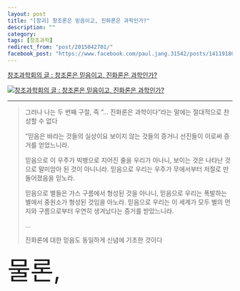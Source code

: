 ```yaml
---
layout: post
title: "[창괴] 창조론은 믿음이고, 진화론은 과학인가?"
description: ""
category: 
tags: [창조과학]
redirect_from: "post/2015042701/"
facebook_post: "https://www.facebook.com/paul.jang.31542/posts/1411918042462243"
---
```


[창조과학회의 글 : 창조론은 믿음이고, 진화론은 과학인가?](http://www.kacr.or.kr/library/itemview.asp?no=6146)

[![창조과학회의 글 : 창조론은 믿음이고, 진화론은 과학인가?](http://i.imgur.com/UfcZKlS.png)](http://www.kacr.or.kr/library/itemview.asp?no=6146)

---

> 그러나 나는 두 번째 구절, 즉 ”... 진화론은 과학이다”라는 말에는 절대적으로 찬성할 수 없다
>
> ”믿음은 바라는 것들의 실상이요 보이지 않는 것들의 증거니 선진들이 이로써 증거를 얻었느니라.
>
> 믿음으로 이 우주가 빅뱅으로 지어진 줄을 우리가 아나니, 보이는 것은 나타난 것으로 말미암아 된 것이 아니니라. 믿음으로 우리는 우주가 무에서부터 저절로 만들어졌음을 믿노라.
>
> 믿음으로 별들은 가스 구름에서 형성된 것을 아나니, 믿음으로 우리는 폭발하는 별에서 중원소가 형성된 것임을 아노라. 믿음으로 우리는 이 세계가 모두 별의 먼지와 구름으로부터 우연히 생겨났다는 증거를 받았느니라.
>
> ...
>
> 진화론에 대한 믿음도 동일하게 신념에 기초한 것이다


<span style="font-size:4em">물론, </span>


